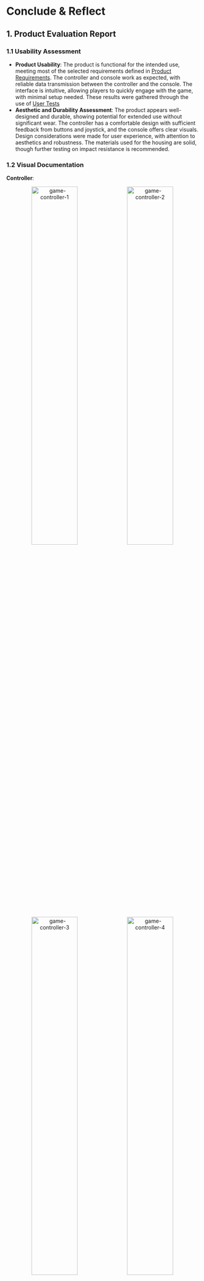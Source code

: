 # Conclude & Reflect

## 1. Product Evaluation Report

### 1.1 **Usability Assessment**

- **Product Usability**: The product is functional for the intended use, meeting most of the selected requirements defined in [Product Requirements](../concept_design#12-product-requirements). The controller and console work as expected, with reliable data transmission between the controller and the console. The interface is intuitive, allowing players to quickly engage with the game, with minimal setup needed. These results were gathered through the use of [User Tests](../create_test#1-user-testing)
- **Aesthetic and Durability Assessment**: The product appears well-designed and durable, showing potential for extended use without significant wear. The controller has a comfortable design with sufficient feedback from buttons and joystick, and the console offers clear visuals. Design considerations were made for user experience, with attention to aesthetics and robustness. The materials used for the housing are solid, though further testing on impact resistance is recommended.

### 1.2 **Visual Documentation**

**Controller**:

<div align="center">
    <img src="/../assets/images/game-controller-1.jpg" alt="game-controller-1" width="49%">
    <img src="/../assets/images/game-controller-2.jpg" alt="game-controller-2" width="49%">
</div>

<div align="center">
    <img src="/../assets/images/game-controller-3.jpg" alt="game-controller-3" width="49%">
    <img src="/../assets/images/game-controller-4.jpg" alt="game-controller-4" width="49%">
</div>

**Controller Breadboard Variant**:
<div align="center">
    <img src="/../assets/images/breadboard-controller-conclude-1.jpg" alt="breadboard-controller-conclude-1" width="49%" >
    <img src="/../assets/images/breadboard-controller-conclude-2.jpg" alt="breadboard-controller-conclude-2" width="49%" >
</div>


**Console**:

<div align="center">
    <img src="/../assets/images/game-console-1.jpg" alt="game-console-1" width="49%" >
    <img src="/../assets/images/game-console-2.jpg" alt="game-console-2" width="49%" >
</div>

**Gameplay**:

<div align="center">
    <video src="/../assets/videos/gameplay.mp4" controls alt="game-console-1">
</div>

### 1.3 **Requirements Reflection and Recommendations**
The following requirements were thought of at the start of the designing process:

1. Users must be able to set up the game console with clear, step-by-step instructions.
2. The controller design must be non-violent and visually appealing to a broad demographic.
3. The wireless controller should be easy to hold for both children and adults.
4. The controller must maintain a stable connection to the display.

All requirements were met some of these were tested through the use of [User Tests](../create_test#1-user-testing). WHile the connectivity requirement was researched through the [research to market](/../research_to_market) and experimentation. 

The only requirement which was met but also not met is "The wireless controller should be easy to hold for both children and adults.". The reason this requirement is hard to gauge is because the Wii like Controller was designed to be for this purpose but the final breadboard controller that is used at this moment was not designed with this in mind.

### 1.4 **Failure Documentation**
There were a ton of failures that were not documented but here are some that could be documented with visuals:

**Motion Controller Housing**:

**Objective**: Initial design used walls that were 1mm thick, which proved too fragile. Increasing the thickness to 2mm provided better durability.

**Issue**: The thin walls of the housing were not durable enough, leading to it feeling quite fragile.

**Solution Attempt**: The housing was redesigned with 2mm-thick walls for added strength. The layout of the internal components was adjusted to distribute stress more evenly.

**Future Approach**: If future 3D print design considerations will be done before hand on the outside wall.

**Visuals**: 
<div align="center">
    <img src="/../assets/images/first-print.jpg" alt="basic-shape" width="49%" >          
</div>
  

**Trigger mechanism**:

**Objective**: Initial print of the trigger had the T-Shape joint printed using 0.2 mm layer height.

**Issue**: This print had a T-Shape where the cylinder meant to hold onto the holder was not round causing it to be hard to work with.

**Solution Attempt**: The layer height was changed to 0.1 mm allowing for a more detailed circle.

**Future Approach**: For future prints the layer height will be in consideration before printing to prevent such mistakes.

**Visuals**: 
<div align="center">
    <img src="/../assets/images/trigger-testprint.jpg" alt="basic-shape" width="49%" >          
</div>

**Battery Lid Clip**:

**Objective**: The objective was to print a batterylid which would be able to push into the controller and have a small clip bend to fit the lid into place. 

**Issue**: The clip used was too weak and would break if the lid was attempted to be put into the controller, also the railings on the lid which would fit into 2 slots on the controller did not fit.

**Solution Attempt**: The slots on the controller were enlarged a lot since they were only used for placement and not as a push fit. And the battery clip was made thicker and was made to curve less allowing it to be more resistent to snapping when bending.

**Future Approach**: For future prints research should be done to see if there is a better 3D print filament to use for a situation where the material needs to bend slightly as PLA was kind of hard to work with. The battery lid now does work but you cannot open it easily with your finger nail like you would a tv controller. By using a flathead screwdriver it is easy removed but this kind of defeats the purpose.

**Visuals**: 
<div align="center">
    <img src="/../assets/images/currentprint-2.jpg" alt="batterylid" width="49%" >          
</div>
  

**Controller Assembly**:

**Objective**: The final design of the controller was done. It was now time to solder all components together and fit them in the controller.

**Issue**: Due to the lack of flexibiliy in the available wires this became quite a problem. Although carefull considerations was done to allow for enough room for components and still have room for wires. The room left for the wires was not nearly enough. 

**Solution Attempt**: Attempts were made to print the controller bigger but it quickly seemed like this wouldn't be so easy as some components were height dependent  and some components like the button didn't have enough room even with a higher lid. The final solution was to remake the whole controller and make a new one. This is where the Breadboard controller comes in. 

**Future Approach**: Although the breadboard controller fullfills the requirements of being a controller for the game. It is not the design that was preferable both based on size and looks. If more time presents itself a PCB would make a great addition as there is plenty of room to add this in the controller. This would also simplify some mechanics such as the button mechanism. A button could soldered to the bottom of the pcb instead of having to make a mechanism to hover the bottom above the trigger.

**Visuals**: 
<div align="center">
    <img src="/../assets/images/failed-soldering.jpg" alt="basic-shape" width="49%" >          
</div>

  

## 2. Conclusion
The development of the game console and controller has mostly met the set goals, providing an easy-to-use, reliable system. User tests confirmed the product works well with minimal setup. However, the breadboard controller, while functional, is not optimal in terms of ergonomics and cosmetic design. Future work in getting the original Wii like design working with the use of a PCB is preferred over using the breadboard controller.

Some challenges, such as issues with the housing, trigger mechanism, and battery lid clip, were addressed through design changes. These lessons will help improve future versions.

Overall, the work on this project was very informative and usefull.
